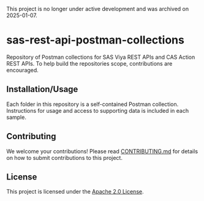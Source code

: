 This project is no longer under active development and was archived on 2025-01-07.

# sas-rest-api-postman-collections

Repository of Postman collections for SAS Viya REST APIs and CAS Action REST APIs. To help build the repositories scope, contributions are encouraged.

## Installation/Usage
Each folder in this repository is a self-contained Postman collection. Instructions for usage and access to supporting data is included in each sample.

## [](#contributing)Contributing

We welcome your contributions! Please read [CONTRIBUTING.md](./CONTRIBUTING.md) for details on how to submit contributions to this project.

## [](#license)License

This project is licensed under the [Apache 2.0 License](./LICENSE).
